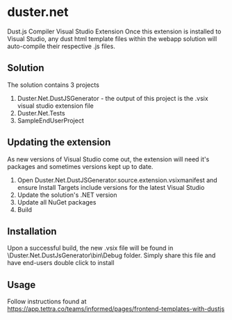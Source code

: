 # duster.net
Dust.js Compiler Visual Studio Extension
Once this extension is installed to Visual Studio, any dust html template files within the webapp solution will auto-compile their respective .js files.

## Solution
The solution contains 3 projects
1. Duster.Net.DustJSGenerator - the output of this project is the .vsix visual studio extension file
2. Duster.Net.Tests
3. SampleEndUserProject

## Updating the extension
As new versions of Visual Studio come out, the extension will need it's packages and sometimes versions kept up to date.

1. Open Duster.Net.DustJSGenerator.source.extension.vsixmanifest and ensure Install Targets include versions for the latest Visual Studio
2. Update the solution's .NET version
3. Update all NuGet packages
4. Build

## Installation
Upon a successful build, the new .vsix file will be found in \Duster.Net.DustJsGenerator\bin\Debug folder.
Simply share this file and have end-users double click to install

## Usage
Follow instructions found at https://app.tettra.co/teams/informed/pages/frontend-templates-with-dustjs
